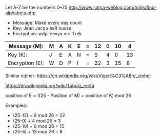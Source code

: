 
Let A-Z be the numbers 0–25
http://www.satya-weblog.com/tools/find-alphabets.php


* Message: Make every day count
* Key: Jean Jacqu esR ousse
* Encryption: wdpi eexyv ars lfxek


| Message (M):     | M | A | K | E | = | 12 | 0 | 10 | 4   |
|---               |---|---|---|---|---|----|---|----|-----|
| Key (K):         | J | E | A | N | = | 9  | 4 | 0  | 13  | 
| Encryption (E):  | W | D | P | I | = | 22 | 3 | 15 | 8   |


Similar cipher: https://en.wikipedia.org/wiki/Vigen%C3%A8re_cipher

https://en.wikipedia.org/wiki/Tabula_recta


 position of E = ((25 - Position of M) + position of K) mod 26

Examples:
* (25-12) + 9 mod 26 = 22 
* (25-0) + 4 mod 26 = 3
* (25-10) + 0 mod 26 = 15
* (25-4) + 13 mod 26 = 8


